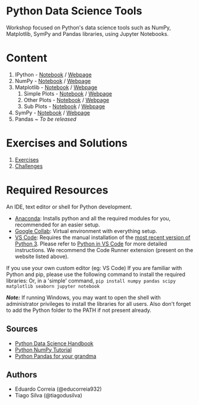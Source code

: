 # Python Data Science Tools

Workshop focused on Python's data science tools such as NumPy, Matplotlib, SymPy and Pandas libraries, using Jupyter Notebooks.

# Content

1. IPython - [Notebook](notebooks/IPython.ipynb) / [Webpage](https://ieeeupsb.github.io/workshop-python-data-science-tools/html/IPython.html)
2. NumPy - [Notebook](notebooks/Numpy.ipynb) / [Webpage](https://ieeeupsb.github.io/workshop-python-data-science-tools/html/Numpy.html)
3. Matplotlib - [Notebook](notebooks/Matplotlib.ipynb) / [Webpage](https://ieeeupsb.github.io/workshop-python-data-science-tools/html/Matplotlib.html)   
    1. Simple Plots - [Notebook](notebooks/SimplePlots.ipynb) / [Webpage](https://ieeeupsb.github.io/workshop-python-data-science-tools/html/SimplePlots.html)   
    2. Other Plots - [Notebook](notebooks/OtherPlots.ipynb) / [Webpage](https://ieeeupsb.github.io/workshop-python-data-science-tools/html/OtherPlots.html)   
    3. Sub Plots - [Notebook](notebooks/Subplots.ipynb) / [Webpage](https://ieeeupsb.github.io/workshop-python-data-science-tools/html/Subplots.html)   
4. SymPy - [Notebook](notebooks/SymPy.ipynb) / [Webpage](https://ieeeupsb.github.io/workshop-python-data-science-tools/html/SymPy.html)
5. Pandas ~ *To be released*

# Exercises and Solutions

1. [Exercises](notebooks/Exercises.ipynb)
2. [Challenges](notebooks/Challenges.ipynb)

# Required Resources

An IDE, text editor or shell for Python development.

- [Anaconda](https://www.anaconda.com/products/individual): Installs python and all the required modules for you, recommended for an easier setup.
- [Google Collab](https://colab.research.google.com): Virtual environment with everything setup.
- [VS Code](https://code.visualstudio.com/Download): Requires the manual installation of the [most recent version of Python 3](https://www.python.org/downloads/). Please refer to [Python in VS Code](https://code.visualstudio.com/docs/languages/python) for more detailed instructions. We recommend the Code Runner extension (present on the website listed above).

If you use your own custom editor (eg: VS Code) If you are familiar with Python and pip, please use the following command to install the required libraries:
Or, in a 'simple' command, `pip install numpy pandas scipy matplotlib seaborn jupyter notebook`

***Note:*** If running Windows, you may want to open the shell with administrator privileges to install the libraries for all users.
Also don't forget to add the Python folder to the PATH if not present already.

## Sources

- [Python Data Science Handbook](https://jakevdp.github.io/PythonDataScienceHandbook/)
- [Python NumPy Tutorial](https://cs231n.github.io/python-numpy-tutorial/)
- [Python Pandas for your grandma](https://www.gormanalysis.com/blog/python-pandas-for-your-grandpa/)

## Authors

- Eduardo Correia (@educorreia932)
- Tiago Silva (@tiagodusilva)
